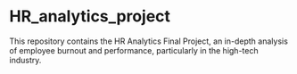 # HR_analytics_project
This repository contains the HR Analytics Final Project, an in-depth analysis of employee burnout and performance, particularly in the high-tech industry. 
